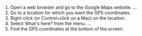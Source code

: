 1. Open a web browser and go to the Google Maps website. ...
2. Go to a location for which you want the GPS coordinates.
3. Right-click (or Control+click on a Mac) on the location.
4. Select What's here? from the menu. ...
5. Find the GPS coordinates at the bottom of the screen.
